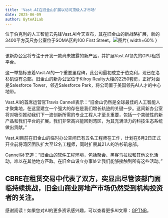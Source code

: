 ```yaml
---
title: 'Vast.AI在旧金山扩展以访问顶级人才市场'
date: 2025-06-09
author: ByteAILab
---
```


位于伯克利的人工智能云先锋Vast.AI今天宣布，其在旧金山的新战略扩展，新的3400平方英尺办公室位于SOMA区的100 First Street。![图片](https://ai-techpark.com/wp-content/uploads/Vast.AI-Expan.jpg){ width=60% }

---
该新办公室将专注于开发一款尚未披露的新产品，并扩展Vast.AI领先的GPU租赁平台。

这一举措标志着Vast.AI的一个重要里程碑，此公司最初成立于伯克利，现已在洛杉矶设有总部。旧金山的新办公室位于Kilroy Realty大楼的2250套房，正好对面是Salesforce Tower，邻近Salesforce Park，将公司置于美国领先AI人才的中心地带。

Vast.AI的首席运营官Travis Cannell表示：“旧金山仍然是全球最佳的人工智能人才聚集地，在这里建立一个强大的存在是我们增长轨迹的关键一步。这间新办公室将对吸引推动我们下一波创新所需的专业工程人才至关重要，包括一个突破性的新产品和我们平台的扩展。我们非常高兴能回到湾区，为其充满活力的科技生态系统做出贡献。”

Vast.AI目前在旧金山的临时办公空间已有五名工程师在工作，计划在6月2日正式开业前将湾区团队扩大至12名工程师，同时扩展其21人的洛杉矶总部。

Cannell补充道：“旧金山的软件工程环境，包括聚会、黑客马拉松和其他文化活动，难以在其他地方匹敌。在旧金山设立办事处让我们能够接触到所有这些活动。”

CBRE在租赁交易中代表了双方，突显出尽管该部门面临持续挑战，旧金山商业房地产市场仍然受到机构投资者的关注。
---
感谢阅读！如果您对AI的更多资讯感兴趣，可以查看更多AI文章：[GPTNB](https://gptnb.com)。